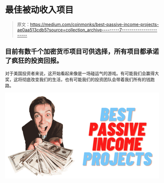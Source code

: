 # 最佳被动收入项目

> 原文：<https://medium.com/coinmonks/best-passive-income-projects-ae0aa513cdb5?source=collection_archive---------7----------------------->

## 目前有数千个加密货币项目可供选择，所有项目都承诺了疯狂的投资回报。

对于美国投资者来说，这开始看起来像是一场碰运气的游戏。有可能我们会赢得大奖，这将彻底改变我们的生活，也有可能我们的投资团队会带着我们所有的钱跑路。

![](img/68a9654d5dadf634843db7efb2f52dfa.png)